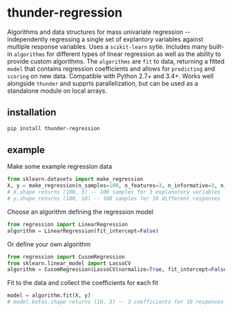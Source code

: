 # thunder-regression
Algorithms and data structures for mass univariate regression -- independently regressing a single set of explantory variables against multiple response variables. Uses a `scikit-learn` sytle. Includes many built-in `algorithms` for different types of linear regression as well as the ability to provide custom algorithms. The `algorithms` are `fit` to data, returning a fitted `model` that contains regression coefficients and allows for `predicting` and `scoring` on new data. Compatible with Python 2.7+ and 3.4+. Works well alongside `thunder` and supprts parallelization, but can be used as a standalone module on local arrays.

## installation

```bash
pip install thunder-regression
```

## example

Make some example regression data

```python
from sklearn.datasets import make_regression
X, y = make_regression(n_samples=100, n_features=3, n_informative=3, n_targets=10, noise=1.0)
# X.shape returns (100, 3) -- 100 samples for 3 explanatory variables
# y.shape returns (100, 10) -- 100 samples for 10 different responses
```

Choose an algorithm defining the regression model

```python
from regression import LinearRegression
algorithm = LinearRegression(fit_intercept=False)
```

Or define your own algorithm

```python
from regression import CusomRegression
from sklearn.linear_model import LassoCV
algorithm = CusomRegression(LassoCV(normalize=True, fit_intercept=False))
```

Fit to the data and collect the coefficients for each fit

```python
model = algorithm.fit(X, y)
# model.betas.shape returns (10, 3) -- 3 coefficients for 10 responses
```
